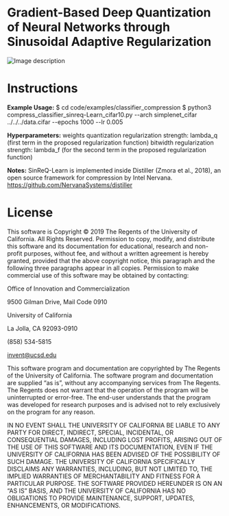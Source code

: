 # Gradient-Based Deep Quantization of Neural Networks through Sinusoidal Adaptive Regularization

![Image description]()

# Instructions

**Example Usage:**
$ cd code/examples/classifier_compression
$ python3 compress_classifier_sinreq-Learn_cifar10.py --arch simplenet_cifar ../../../data.cifar --epochs 1000 --lr 0.005

**Hyperparameters:**
weights quantization regularization strength: lambda_q (first term in the proposed regularization function)
bitwidth regularization strength: lambda_f (for the second term in the proposed regularization function)

**Notes:**
SinReQ-Learn is implemented inside Distiller (Zmora et al., 2018), an open source framework for compression by Intel Nervana.
https://github.com/NervanaSystems/distiller

# License

This software is Copyright © 2019 The Regents of the University of California. All Rights Reserved. Permission to copy, modify, and distribute this software and its documentation for educational, research and non-profit purposes, without fee, and without a written agreement is hereby granted, provided that the above copyright notice, this paragraph and the following three paragraphs appear in all copies. Permission to make commercial use of this software may be obtained by contacting:

Office of Innovation and Commercialization

9500 Gilman Drive, Mail Code 0910

University of California

La Jolla, CA 92093-0910

(858) 534-5815

invent@ucsd.edu

This software program and documentation are copyrighted by The Regents of the University of California. The software program and documentation are supplied “as is”, without any accompanying services from The Regents. The Regents does not warrant that the operation of the program will be uninterrupted or error-free. The end-user understands that the program was developed for research purposes and is advised not to rely exclusively on the program for any reason.

IN NO EVENT SHALL THE UNIVERSITY OF CALIFORNIA BE LIABLE TO ANY PARTY FOR DIRECT, INDIRECT, SPECIAL, INCIDENTAL, OR CONSEQUENTIAL DAMAGES, INCLUDING LOST PROFITS, ARISING OUT OF THE USE OF THIS SOFTWARE AND ITS DOCUMENTATION, EVEN IF THE UNIVERSITY OF CALIFORNIA HAS BEEN ADVISED OF THE POSSIBILITY OF SUCH DAMAGE. THE UNIVERSITY OF CALIFORNIA SPECIFICALLY DISCLAIMS ANY WARRANTIES, INCLUDING, BUT NOT LIMITED TO, THE IMPLIED WARRANTIES OF MERCHANTABILITY AND FITNESS FOR A PARTICULAR PURPOSE. THE SOFTWARE PROVIDED HEREUNDER IS ON AN “AS IS” BASIS, AND THE UNIVERSITY OF CALIFORNIA HAS NO OBLIGATIONS TO PROVIDE MAINTENANCE, SUPPORT, UPDATES, ENHANCEMENTS, OR MODIFICATIONS.
